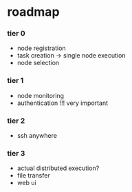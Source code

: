 # roadmap

### tier 0 
- node registration
- task creation -> single node execution
- node selection

### tier 1
- node monitoring
- authentication !!! very important

### tier 2
- ssh anywhere

### tier 3
- actual distributed execution?
- file transfer
- web ui